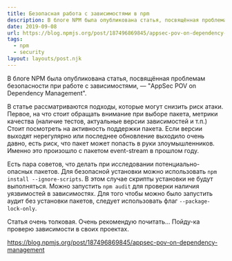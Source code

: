 ```yaml
---
title: Безопасная работа с зависимостями в npm
description: В блоге NPM была опубликована статья, посвящённая проблемам безопасности при работе с зависимостями
date: 2019-09-08
url: https://blog.npmjs.org/post/187496869845/appsec-pov-on-dependency-management
tags:
  - npm
  - security
layout: layouts/post.njk
---
```

В блоге NPM была опубликована статья, посвящённая проблемам безопасности при работе с зависимостями, — "AppSec POV on Dependency Management".

В статье рассматриваются подходы, которые могут снизить риск атаки. Первое, на что стоит обращать внимание при выборе пакета, метрики качества (наличие тестов, актуальные версии зависимостей и т.п.) Стоит посмотреть на активность поддержки пакета. Если версии выходят нерегулярно или последнее обновление выходило очень давно, есть риск, что пакет может попасть в руки злоумышленников. Именно это произошло с пакетом event-stream в прошлом году.

Есть пара советов, что делать при исследовании потенциально-опасных пакетов. Для безопасной установки можно использовать `npm install --ignore-scripts`. В этом случае скрипты установки не будут выполняться. Можно запустить `npm audit` для проверки наличия уязвимостей в зависимостях. Для того чтобы можно было запустить аудит без установки пакетов, следует использовать флаг `--package-lock-only`.

Статья очень толковая. Очень рекомендую почитать... Пойду-ка проверю зависимости в своих проектах.

https://blog.npmjs.org/post/187496869845/appsec-pov-on-dependency-management
